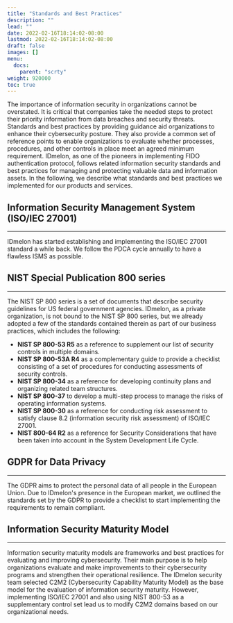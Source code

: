 ```yaml
---
title: "Standards and Best Practices"
description: ""
lead: ""
date: 2022-02-16T18:14:02-08:00
lastmod: 2022-02-16T18:14:02-08:00
draft: false
images: []
menu:
  docs:
    parent: "scrty"
weight: 920000
toc: true
---
```


The importance of information security in organizations cannot be overstated. It is critical that companies take the needed steps to protect their priority information from data breaches and security threats. Standards and best practices by providing guidance aid organizations to enhance their cybersecurity posture. They also provide a common set of reference points to enable organizations to evaluate whether  processes, procedures, and other controls in place meet an agreed minimum requirement. IDmelon, as one of the pioneers in implementing FIDO authentication protocol, follows related information security standards and best practices for managing and protecting valuable data and information assets. In the following, we describe what standards and best practices we implemented for our products and services.

## Information Security Management System (ISO/IEC 27001)

---

IDmelon has started establishing and implementing the ISO/IEC 27001 standard a while back. We follow the PDCA cycle annually to have a flawless ISMS as possible.

## NIST Special Publication 800 series

---

The NIST SP 800 series is a set of documents that describe security guidelines for US federal government agencies. IDmelon, as a private organization, is not bound to the NIST SP 800 series, but we already adopted a few of the standards contained therein as part of our business practices, which includes the following:

- **NIST SP 800-53 R5** as a reference to supplement our list of security controls in multiple domains.
- **NIST SP 800-53A R4** as a complementary guide to provide a checklist consisting of a set of procedures for conducting assessments of security controls.
- **NIST SP 800-34** as a reference for developing continuity plans and organizing related team structures.
- **NIST SP 800-37** to develop a multi-step process to manage the risks of operating information systems.
- **NIST SP 800-30** as a reference for conducting risk assessment to satisfy clause 8.2 (information security risk assessment) of ISO/IEC 27001.
- **NIST 800-64 R2** as a reference for Security Considerations that have been taken into account in the System Development Life Cycle.

## GDPR for Data Privacy

---

The GDPR aims to protect the personal data of all people in the European Union. Due to IDmelon's presence in the European market, we outlined the standards set by the GDPR to provide a checklist to start implementing the requirements to remain compliant.

## Information Security Maturity Model

---

Information security maturity models are frameworks and best practices for evaluating and improving cybersecurity. Their
main purpose is to help organizations evaluate and make improvements to their cybersecurity programs and strengthen
their operational resilience. The IDmelon security team selected C2M2 (Cybersecurity Capability Maturity Model) as the
base model for the evaluation of information security maturity. However, implementing ISO/IEC 27001 and also using NIST
800-53 as a supplementary control set lead us to modify C2M2 domains based on our organizational needs.
